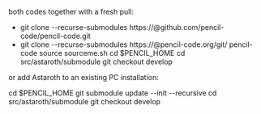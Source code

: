 both codes together with a fresh pull:

  - git clone --recurse-submodules https://<username>@github.com/pencil-code/pencil-code.git
  - git clone --recurse-submodules https://<username>@pencil-code.org/git/ pencil-code
    source sourceme.sh
    cd $PENCIL_HOME
    cd src/astaroth/submodule
    git checkout develop

or add Astaroth to an existing PC installation:

  cd $PENCIL_HOME
  git submodule update --init --recursive
  cd src/astaroth/submodule
  git checkout develop
